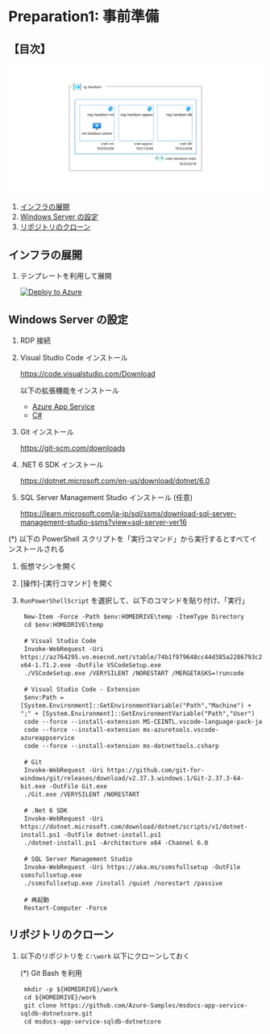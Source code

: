 # Preparation1: 事前準備

## 【目次】

![](images/prep01-0000-network.png)


1. [インフラの展開](#インフラの展開)
1. [Windows Server の設定](#windows-server-の設定)
1. [リポジトリのクローン](#リポジトリのクローン)


## インフラの展開

1. テンプレートを利用して展開

    [![Deploy to Azure](https://aka.ms/deploytoazurebutton)](https://portal.azure.com/#create/Microsoft.Template/uri/https%3A%2F%2Fraw.githubusercontent.com%2Fakinaritsugo%2Fhandson-azurestudy-04-paas%2Ffeature%2Fex01%2Finfra%2Ftemplate.json)



## Windows Server の設定

1. RDP 接続

1. Visual Studio Code インストール

    https://code.visualstudio.com/Download

    以下の拡張機能をインストール

    <!-- * [日本語化（任意）](https://marketplace.visualstudio.com/items?itemName=MS-CEINTL.vscode-language-pack-ja) -->
    * [Azure App Service](https://marketplace.visualstudio.com/items?itemName=ms-azuretools.vscode-azureappservice)
    * [C#](https://marketplace.visualstudio.com/items?itemName=ms-dotnettools.csharp)

1. Git インストール

    https://git-scm.com/downloads

1. .NET 6 SDK インストール

    https://dotnet.microsoft.com/en-us/download/dotnet/6.0

1. SQL Server Management Studio インストール (任意)

    https://learn.microsoft.com/ja-jp/sql/ssms/download-sql-server-management-studio-ssms?view=sql-server-ver16


(*) 以下の PowerShell スクリプトを「実行コマンド」から実行するとすべてインストールされる

1. 仮想マシンを開く
1. [操作]-[実行コマンド] を開く
1. `RunPowerShellScript` を選択して、以下のコマンドを貼り付け、「実行」

        New-Item -Force -Path $env:HOMEDRIVE\temp -ItemType Directory
        cd $env:HOMEDRIVE\temp

        # Visual Studio Code
        Invoke-WebRequest -Uri https://az764295.vo.msecnd.net/stable/74b1f979648cc44d385a2286793c226e611f59e7/VSCodeSetup-x64-1.71.2.exe -OutFile VSCodeSetup.exe
        ./VSCodeSetup.exe /VERYSILENT /NORESTART /MERGETASKS=!runcode

        # Visual Studio Code - Extension
        $env:Path = [System.Environment]::GetEnvironmentVariable("Path","Machine") + ";" + [System.Environment]::GetEnvironmentVariable("Path","User")
        code --force --install-extension MS-CEINTL.vscode-language-pack-ja
        code --force --install-extension ms-azuretools.vscode-azureappservice
        code --force --install-extension ms-dotnettools.csharp

        # Git
        Invoke-WebRequest -Uri https://github.com/git-for-windows/git/releases/download/v2.37.3.windows.1/Git-2.37.3-64-bit.exe -OutFile Git.exe
        ./Git.exe /VERYSILENT /NORESTART

        # .Net 6 SDK
        Invoke-WebRequest -Uri https://dotnet.microsoft.com/download/dotnet/scripts/v1/dotnet-install.ps1 -OutFile dotnet-install.ps1
        ./dotnet-install.ps1 -Architecture x64 -Channel 6.0

        # SQL Server Management Studio
        Invoke-WebRequest -Uri https://aka.ms/ssmsfullsetup -OutFile ssmsfullsetup.exe
        ./ssmsfullsetup.exe /install /quiet /norestart /passive

        # 再起動
        Restart-Computer -Force

## リポジトリのクローン

1. 以下のリポジトリを `C:\work` 以下にクローンしておく

    (*) Git Bash を利用

        mkdir -p ${HOMEDRIVE}/work
        cd ${HOMEDRIVE}/work
        git clone https://github.com/Azure-Samples/msdocs-app-service-sqldb-dotnetcore.git
        cd msdocs-app-service-sqldb-dotnetcore


